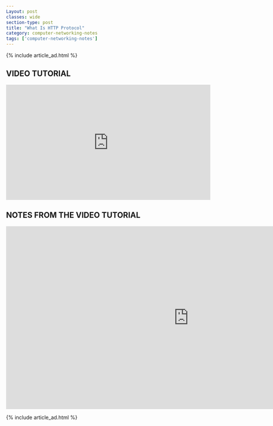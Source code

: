 ```yaml
---
Layout: post
classes: wide
section-type: post
title: "What Is HTTP Protocol"
category: computer-networking-notes
tags: ['computer-networking-notes']
---
```

{% include article_ad.html %}

## VIDEO TUTORIAL

<iframe width="560" height="315" src="https://www.youtube.com/embed/W948JUf2qrE" frameborder="0" allow="accelerometer; autoplay; clipboard-write; encrypted-media; gyroscope; picture-in-picture" allowfullscreen></iframe>

## NOTES FROM THE VIDEO TUTORIAL

<iframe src="https://onedrive.live.com/embed?cid=518082577767DAE9&resid=518082577767DAE9%211126&authkey=AClg7sRPaG8GY-0&em=2" width="1000" height="500" frameborder="0" scrolling="no"></iframe>

{% include article_ad.html %}
